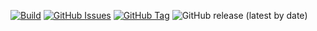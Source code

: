 [![Build](https://github.com/punkerside/titan-image-awspec/actions/workflows/main.yml/badge.svg?branch=main)](https://github.com/punkerside/titan-image-awspec/actions/workflows/main.yml)
[![GitHub Issues](https://img.shields.io/github/issues/punkerside/titan-image-awspec.svg)](https://github.com/punkerside/titan-image-awspec/issues)
[![GitHub Tag](https://img.shields.io/github/tag-date/punkerside/titan-image-awspec.svg?style=plastic)](https://github.com/punkerside/titan-image-awspec/tags/)
![GitHub release (latest by date)](https://img.shields.io/github/v/release/punkerside/titan-image-awspec)

<!-- [![Open Source Helpers](https://www.codetriage.com/punkerside/titan-image-awspec/badges/users.svg)](https://www.codetriage.com/punkerside/titan-image-awspec) -->

